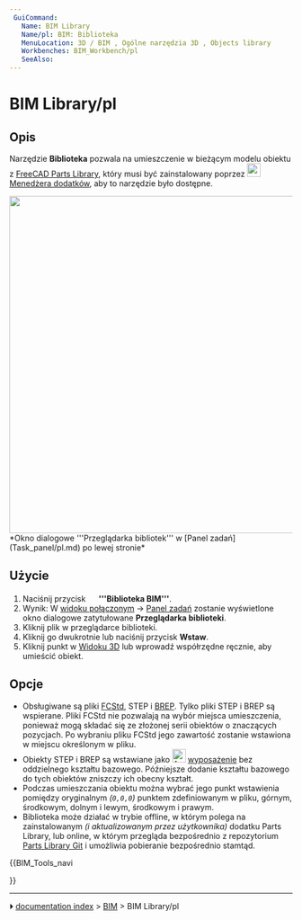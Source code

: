 ```yaml
---
 GuiCommand:
   Name: BIM Library
   Name/pl: BIM: Biblioteka
   MenuLocation: 3D / BIM , Ogólne narzędzia 3D , Objects library
   Workbenches: BIM_Workbench/pl
   SeeAlso: 
---
```


# BIM Library/pl



## Opis

Narzędzie **Biblioteka** pozwala na umieszczenie w bieżącym modelu obiektu z [FreeCAD Parts Library](Parts_Library_Workbench/pl.md), który musi być zainstalowany poprzez <img alt="" src=images/Std_AddonMgr.svg  style="width:24px;"> [Menedżera dodatków](Std_AddonMgr/pl.md), aby to narzędzie było dostępne.

<img alt="" src=images/BIM_Library_screenshot.png  style="width:600px;"> 
*Okno dialogowe '''Przeglądarka bibliotek''' w [Panel zadań](Task_panel/pl.md) po lewej stronie*



## Użycie

1.  Naciśnij przycisk **<img src="images/BIM_Library.png" width=16px> '''Biblioteka BIM'''**.
2.  Wynik: W [widoku połączonym](Combo_view/pl.md) → [Panel zadań](Task_panel/pl.md) zostanie wyświetlone okno dialogowe zatytułowane **Przeglądarka biblioteki**.
3.  Kliknij plik w przeglądarce biblioteki.
4.  Kliknij go dwukrotnie lub naciśnij przycisk **Wstaw**.
5.  Kliknij punkt w [Widoku 3D](3D_view/pl.md) lub wprowadź współrzędne ręcznie, aby umieścić obiekt.



## Opcje

-   Obsługiwane są pliki [FCStd](File_Format_FCStd/pl.md), STEP i [BREP](File_Format_FCStd/pl#*.brep.md). Tylko pliki STEP i BREP są wspierane. Pliki FCStd nie pozwalają na wybór miejsca umieszczenia, ponieważ mogą składać się ze złożonej serii obiektów o znaczących pozycjach. Po wybraniu pliku FCStd jego zawartość zostanie wstawiona w miejscu określonym w pliku.
-   Obiekty STEP i BREP są wstawiane jako <img alt="Arch_Equipment/pl" src=images/Arch_Equipment.svg  style="width:24px;"> [wyposażenie](Arch_Equipment/pl.md) bez oddzielnego kształtu bazowego. Późniejsze dodanie kształtu bazowego do tych obiektów zniszczy ich obecny kształt.
-   Podczas umieszczania obiektu można wybrać jego punkt wstawienia pomiędzy oryginalnym *(`0,0,0`)* punktem zdefiniowanym w pliku, górnym, środkowym, dolnym i lewym, środkowym i prawym.
-   Biblioteka może działać w trybie offline, w którym polega na zainstalowanym *(i aktualizowanym przez użytkownika)* dodatku Parts Library, lub online, w którym przegląda bezpośrednio z repozytorium [Parts Library Git](https://github.com/FreeCAD/FreeCAD-library) i umożliwia pobieranie bezpośrednio stamtąd.





{{BIM_Tools_navi

}}



---
⏵ [documentation index](../README.md) > [BIM](BIM_Workbench.md) > BIM Library/pl
